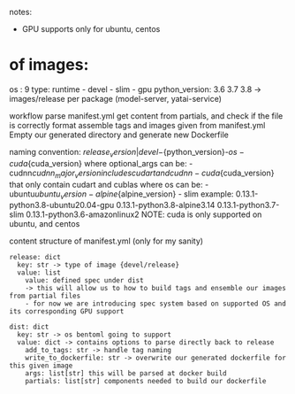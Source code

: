 notes:
- GPU supports only for ubuntu, centos

# of images:
os : 9
type: runtime - devel - slim - gpu
python_version: 3.6 3.7 3.8
->  images/release per package (model-server, yatai-service)

workflow
  parse manifest.yml
  get content from partials, and check if the file is correctly format
  assemble tags and images given from manifest.yml
  Empty our generated directory and generate new Dockerfile

naming convention: ${release_version | devel}-${python_version}-${os}-cuda${cuda_version}
  where optional_args can be:
    - cudnn${cudnn_major_version} includes cudart and cudnn
    - cuda${cuda_version} that only contain cudart and cublas
  where os can be:
    - ubuntu${ubuntu_version}
    - alpine${alpine_version}
    - slim
example: 0.13.1-python3.8-ubuntu20.04-gpu
         0.13.1-python3.8-alpine3.14
         0.13.1-python3.7-slim
         0.13.1-python3.6-amazonlinux2
NOTE: cuda is only supported on ubuntu, and centos

content structure of manifest.yml (only for my sanity)

    release: dict
      key: str -> type of image {devel/release}
      value: list
        value: defined spec under dist
        -> this will allow us to how to build tags and ensemble our images from partial files
        - for now we are introducing spec system based on supported OS and its corresponding GPU support

    dist: dict
      key: str -> os bentoml going to support
      value: dict -> contains options to parse directly back to release
        add_to_tags: str -> handle tag naming
        write_to_dockerfile: str -> overwrite our generated dockerfile for this given image
        args: list[str] this will be parsed at docker build
        partials: list[str] components needed to build our dockerfile